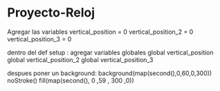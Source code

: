# Proyecto-Reloj
Agregar las variables
 vertical_position = 0
 vertical_position_2 = 0
 vertical_position_3 = 0
 
dentro del def setup :
agregar variables globales
    global vertical_position
    global vertical_position_2
    global vertical_position_3
    
despues poner un background:
 background(map(second(),0,60,0,300))
    noStroke()
    fill(map(second(), 0 ,59 , 300 ,0))
        



